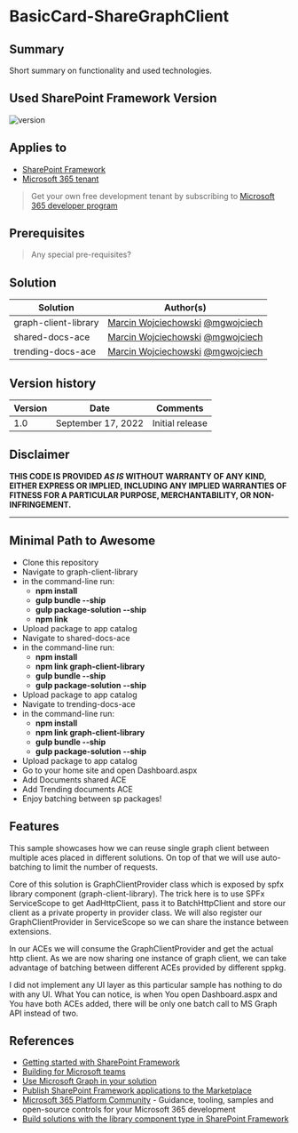 # BasicCard-ShareGraphClient

## Summary

Short summary on functionality and used technologies.

## Used SharePoint Framework Version

![version](https://img.shields.io/badge/version-1.15-green.svg)

## Applies to

- [SharePoint Framework](https://aka.ms/spfx)
- [Microsoft 365 tenant](https://docs.microsoft.com/en-us/sharepoint/dev/spfx/set-up-your-developer-tenant)

> Get your own free development tenant by subscribing to [Microsoft 365 developer program](http://aka.ms/o365devprogram)

## Prerequisites

> Any special pre-requisites?

## Solution

| Solution    | Author(s)                                               |
| ----------- | ------------------------------------------------------- |
| graph-client-library | [Marcin Wojciechowski](https://github.com/mgwojciech) [@mgwojciech](https://twitter.com/mgwojciech) |
| shared-docs-ace | [Marcin Wojciechowski](https://github.com/mgwojciech) [@mgwojciech](https://twitter.com/mgwojciech) |
| trending-docs-ace | [Marcin Wojciechowski](https://github.com/mgwojciech) [@mgwojciech](https://twitter.com/mgwojciech) |

## Version history

| Version | Date             | Comments        |
| ------- | ---------------- | --------------- |
| 1.0     | September 17, 2022 | Initial release |

## Disclaimer

**THIS CODE IS PROVIDED _AS IS_ WITHOUT WARRANTY OF ANY KIND, EITHER EXPRESS OR IMPLIED, INCLUDING ANY IMPLIED WARRANTIES OF FITNESS FOR A PARTICULAR PURPOSE, MERCHANTABILITY, OR NON-INFRINGEMENT.**

---

## Minimal Path to Awesome

- Clone this repository
- Navigate to graph-client-library
- in the command-line run:
  - **npm install**
  - **gulp bundle --ship**
  - **gulp package-solution --ship**
  - **npm link**
- Upload package to app catalog
- Navigate to shared-docs-ace
- in the command-line run:
  - **npm install**
  - **npm link graph-client-library**
  - **gulp bundle --ship**
  - **gulp package-solution --ship**
- Upload package to app catalog
- Navigate to trending-docs-ace
- in the command-line run:
  - **npm install**
  - **npm link graph-client-library**
  - **gulp bundle --ship**
  - **gulp package-solution --ship**
- Upload package to app catalog
- Go to your home site and open Dashboard.aspx
- Add Documents shared ACE
- Add Trending documents ACE
- Enjoy batching between sp packages!

## Features

This sample showcases how we can reuse single graph client between multiple aces placed in different solutions. On top of that we will use auto-batching to limit the number of requests.

Core of this solution is GraphClientProvider class which is exposed by spfx library component (graph-client-library). The trick here is to use SPFx ServiceScope to get AadHttpClient, pass it to BatchHttpClient and store our client as a private property in provider class. We will also register our GraphClientProvider in ServiceScope so we can share the instance between extensions.

In our ACEs we will consume the GraphClientProvider and get the actual http client. As we are now sharing one instance of graph client, we can take advantage of batching between different ACEs provided by different sppkg.

I did not implement any UI layer as this particular sample has nothing to do with any UI. What You can notice, is when You open Dashboard.aspx and You have both ACEs added, there will be only one batch call to MS Graph API instead of two.

## References

- [Getting started with SharePoint Framework](https://docs.microsoft.com/en-us/sharepoint/dev/spfx/set-up-your-developer-tenant)
- [Building for Microsoft teams](https://docs.microsoft.com/en-us/sharepoint/dev/spfx/build-for-teams-overview)
- [Use Microsoft Graph in your solution](https://docs.microsoft.com/en-us/sharepoint/dev/spfx/web-parts/get-started/using-microsoft-graph-apis)
- [Publish SharePoint Framework applications to the Marketplace](https://docs.microsoft.com/en-us/sharepoint/dev/spfx/publish-to-marketplace-overview)
- [Microsoft 365 Platform Community](https://aka.ms/m365pnp) - Guidance, tooling, samples and open-source controls for your Microsoft 365 development
- [Build solutions with the library component type in SharePoint Framework](https://docs.microsoft.com/en-us/sharepoint/dev/spfx/library-component-tutorial)
